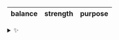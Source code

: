 | balance | strength | purpose |
| :-----: | :------: | :-----: |

<details>
  <summary>✨</summary>
  These words are chosen at random each day. New words will appear here tomorrow morning.
</details>